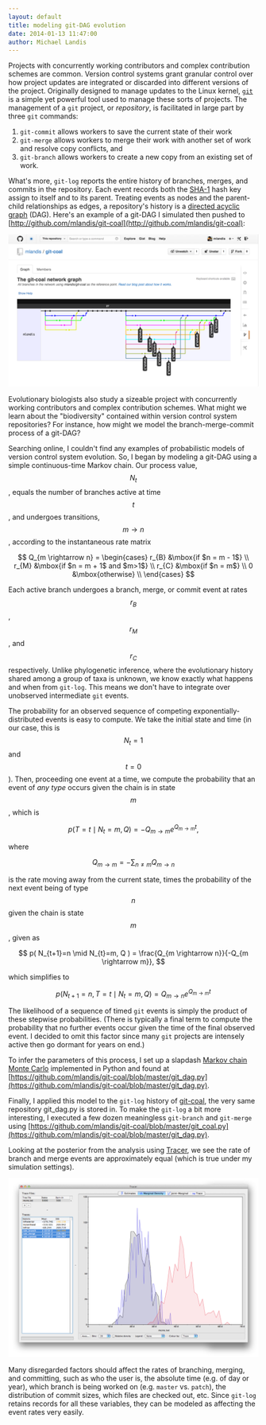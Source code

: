 ```yaml
---
layout: default
title: modeling git-DAG evolution 
date: 2014-01-13 11:47:00
author: Michael Landis
---
```


Projects with concurrently working contributors and complex contribution schemes are common. Version control systems grant granular control over how project updates are integrated or discarded into different versions of the project. Originally designed to manage updates to the Linux kernel, [`git`](http://git-scm.com/) is a simple yet powerful tool used to manage these sorts of projects. The management of a `git` project, or *repository*, is facilitated in large part by three `git` commands: 

1. `git-commit` allows workers to save the current state of their work
2. `git-merge` allows workers to merge their work with another set of work and resolve copy conflicts, and
3. `git-branch` allows workers to create a new copy from an existing set of work.

What's more, `git-log` reports the entire history of branches, merges, and commits in the repository. Each event records both the [SHA-1](http://en.wikipedia.org/wiki/SHA-1) hash key assign to itself and to its parent. Treating events as nodes and the parent-child relationships as edges, a repository's history is a [directed acyclic graph](http://en.wikipedia.org/wiki/Directed_acyclic_graph) (DAG). Here's an example of a git-DAG I simulated then pushed to [http://github.com/mlandis/git-coal](http://github.com/mlandis/git-coal):

<a href="/assets/git_dag_eg.png"><img src="/assets/git_dag_eg.png" alt="git-DAG" style="width: 600px"/></a>

Evolutionary biologists also study a sizeable project with concurrently working contributors and complex contribution schemes. What might we learn about the "biodiversity" contained within version control system repositories? For instance, how might we model the branch-merge-commit process of a git-DAG?

Searching online, I couldn't find any examples of probabilistic models of version control system evolution. So, I began by modeling a git-DAG using a simple continuous-time Markov chain. Our process value, $$N_t$$, equals the number of branches active at time $$t$$, and undergoes transitions, $$m \rightarrow n$$, according to the instantaneous rate matrix

$$
Q_{m \rightarrow n} =
\begin{cases}
    r_{B} &\mbox{if $n = m - 1$} \\
    r_{M} &\mbox{if $n = m + 1$ and $m>1$} \\
    r_{C} &\mbox{if $n = m$} \\
    0 &\mbox{otherwise} \\
\end{cases}
$$

Each active branch undergoes a branch, merge, or commit event at rates $$r_B$$, $$r_M$$, and $$r_C$$ respectively. Unlike phylogenetic inference, where the evolutionary history shared among a group of taxa is unknown, we know exactly what happens and when from `git-log`. This means we don't have to integrate over unobserved intermediate `git` events.

The probability for an observed sequence of competing exponentially-distributed events is easy to compute. We take the initial state and time (in our case, this is $$N_{t}=1$$ and $$t=0$$). Then, proceeding one event at a time, we compute the probability that an event of *any type* occurs given the chain is in state $$m$$, which is

$$
p(T = t \mid N_{t} = m, Q) = - Q_{m \rightarrow m} e^{Q_{m \rightarrow m} t},
$$

where

$$
Q_{m \rightarrow m} = - \sum_{n \neq m} Q_{m \rightarrow n}
$$

is the rate moving away from the current state, times the probability of the next event being of type $$n$$ given the chain is state $$m$$, given as

$$
p( N_{t+1}=n \mid N_{t}=m, Q ) = \frac{Q_{m \rightarrow n}}{-Q_{m \rightarrow m}},
$$

which simplifies to

$$
p( N_{t+1}=n, T = t \mid N_{t}=m, Q) = Q_{m \rightarrow n} e^{Q_{m \rightarrow m} t}
$$

The likelihood of a sequence of timed `git` events is simply the product of these stepwise probabilities. (There is typically a final term to compute the probability that no further events occur given the time of the final observed event. I decided to omit this factor since many `git` projects are intensely active then go dormant for years on end.)

To infer the parameters of this process, I set up a slapdash [Markov chain Monte Carlo](http://en.wikipedia.org/wiki/Markov_chain_Monte_Carlo) implemented in Python and found at [https://github.com/mlandis/git-coal/blob/master/git_dag.py](https://github.com/mlandis/git-coal/blob/master/git_dag.py).

Finally, I applied this model to the `git-log` history of [git-coal](http://github.com/mlandis/git-coal), the very same repository git_dag.py is stored in. To make the `git-log` a bit more interesting, I executed a few dozen meaningless `git-branch` and `git-merge` using [https://github.com/mlandis/git-coal/blob/master/git_coal.py](https://github.com/mlandis/git-coal/blob/master/git_dag.py).

Looking at the posterior from the analysis using [Tracer](http://tree.bio.ed.ac.uk/software/tracer/), we see the rate of branch and merge events are approximately equal (which is true under my simulation settings).

<a href="/assets/git_graph_eg.png"><img src="/assets/git_graph_eg.png" alt="git-graph" style="width: 600px"/></a>

Many disregarded factors should affect the rates of branching, merging, and committing, such as who the user is, the absolute time (e.g. of day or year), which branch is being worked on (e.g. `master` vs. `patch`), the distribution of commit sizes, which files are checked out, etc. Since `git-log` retains records for all these variables, they can be modeled as affecting the event rates very easily.
